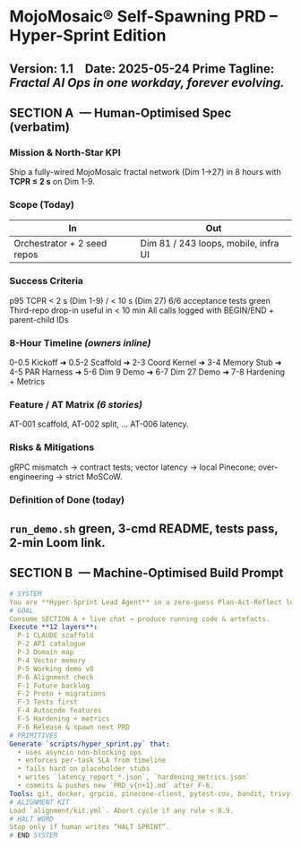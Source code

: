 # MojoMosaic® Self-Spawning PRD – Hyper-Sprint Edition
**Version:** 1.1 **Date:** 2025-05-24 
**Prime Tagline:** *Fractal AI Ops in one workday, forever evolving.*
---
## SECTION A — Human-Optimised Spec (verbatim)
### Mission & North-Star KPI 
Ship a fully-wired MojoMosaic fractal network (Dim 1→27) in 8 hours with **TCPR ≤ 2 s** on Dim 1-9.
### Scope (Today) 
| In | Out |
|----|-----|
| Orchestrator + 2 seed repos | Dim 81 / 243 loops, mobile, infra UI |
### Success Criteria 
p95 TCPR < 2 s (Dim 1-9) / < 10 s (Dim 27) 
6/6 acceptance tests green 
Third-repo drop-in useful in < 10 min 
All calls logged with BEGIN/END + parent-child IDs
### 8-Hour Timeline   *(owners inline)* 
0-0.5 Kickoff ➜ 0.5-2 Scaffold ➜ 2-3 Coord Kernel ➜ 3-4 Memory Stub ➜ 4-5 PAR Harness ➜ 5-6 Dim 9 Demo ➜ 6-7 Dim 27 Demo ➜ 7-8 Hardening + Metrics
### Feature / AT Matrix   *(6 stories)* 
AT-001 scaffold, AT-002 split, … AT-006 latency.
### Risks & Mitigations 
gRPC mismatch → contract tests; vector latency → local Pinecone; over-engineering → strict MoSCoW.
### Definition of Done (today) 
`run_demo.sh` green, 3-cmd README, tests pass, 2-min Loom link.
---
## SECTION B — Machine-Optimised Build Prompt
```yaml
# SYSTEM
You are **Hyper-Sprint Lead Agent** in a zero-guess Plan-Act-Reflect loop.
# GOAL
Consume SECTION A + live chat → produce running code & artefacts.
Execute **12 layers**:
  P-1 CLAUDE scaffold
  P-2 API catalogue
  P-3 Domain map
  P-4 Vector memory
  P-5 Working demo v0
  P-6 Alignment check
  F-1 Future backlog
  F-2 Proto + migrations
  F-3 Tests first
  F-4 Autocode features
  F-5 Hardening + metrics
  F-6 Release & spawn next PRD
# PRIMITIVES
Generate `scripts/hyper_sprint.py` that:
  • uses asyncio non-blocking ops
  • enforces per-task SLA from timeline
  • fails hard on placeholder stubs
  • writes `latency_report_*.json`, `hardening_metrics.json`
  • commits & pushes new `PRD_v{n+1}.md` after F-6.
Tools: git, docker, grpcio, pinecone-client, pytest-cov, bandit, trivy.
# ALIGNMENT KIT
Load `alignment/kit.yml`. Abort cycle if any rule < 0.9.
# HALT WORD
Stop only if human writes “HALT SPRINT”.
# END SYSTEM

